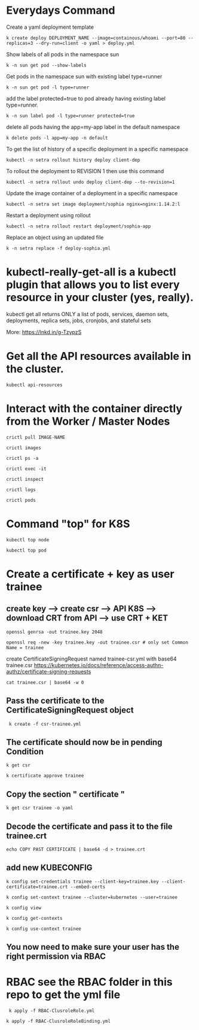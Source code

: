 # Everydays Command

Create a yaml deployment template
```
k create deploy DEPLOYMENT_NAME --image=containous/whoami --port=80 --replicas=3 --dry-run=client -o yaml > deploy.yml
```
Show labels of all pods in the namespace sun
```
k -n sun get pod --show-labels
```
Get pods in the namespace sun with existing label type=runner
```
k -n sun get pod -l type=runner
```
add the label protected=true to pod already having existing label type=runner.

```
k -n sun label pod -l type=runner protected=true 
```

delete all pods having the app=my-app label in the default namespace

```
k delete pods -l app=my-app -n default
```
To get the list of history of a specific deployment in a specific namespace
```
kubectl -n setra rollout history deploy client-dep
```
To rollout the deployment to REVISION 1 then use this command
```
kubectl -n setra rollout undo deploy client-dep --to-revision=1
```
Update the image container of a deployment in a specific namespace
```
kubectl -n setra set image deployment/sophia nginx=nginx:1.14.2:l
```
Restart a deployment using rollout
```
kubectl -n setra rollout restart deployment/sophia-app
```
Replace an object using an updated file
```
k -n setra replace -f deploy-sophia.yml
```
# kubectl-really-get-all is a kubectl plugin that allows you to list every resource in your cluster (yes, really).
kubectl get all returns ONLY a list of pods, services, daemon sets, deployments, replica sets, jobs, cronjobs, and stateful sets

More: https://lnkd.in/g-TzypzS

# Get all the API resources available in the cluster.
```
kubectl api-resources
```

# Interact with the container directly from the Worker / Master Nodes
```
crictl pull IMAGE-NAME
```
```
crictl images
```
```
crictl ps -a
```
```
crictl exec -it
```
```
crictl inspect
```
```
crictl logs
```
```
crictl pods
```

# Command "top" for K8S
```
kubectl top node    
```
```
kubectl top pod   
```
#  Create a certificate + key as user trainee

## create key --> create csr --> API K8S --> download CRT from API --> use CRT + KET

```
openssl genrsa -out trainee.key 2048
```
```
openssl req -new -key trainee.key -out trainee.csr # only set Common Name = trainee
```
 create CertificateSigningRequest named trainee-csr.yml with base64 trainee.csr
https://kubernetes.io/docs/reference/access-authn-authz/certificate-signing-requests

```
cat trainee.csr | base64 -w 0
```
## Pass the certificate to the CertificateSigningRequest object 

```
 k create -f csr-trainee.yml
```
## The certificate should now be in pending Condition
```
k get csr  
```
```
k certificate approve trainee
```
## Copy the section  " certificate "
```
k get csr trainee -o yaml 
```
## Decode the certificate and pass it to the file trainee.crt

```
echo COPY PAST CERTIFICATE | base64 -d > trainee.crt
```

## add new KUBECONFIG
``` 
k config set-credentials trainee --client-key=trainee.key --client-certificate=trainee.crt --embed-certs
```
```
k config set-context trainee --cluster=kubernetes --user=trainee
```
```
k config view
```
```
k config get-contexts
```
```
k config use-context trainee
```

## You now need to make sure your user has the right permission via RBAC


# RBAC see the RBAC folder in this repo to get the yml file
```
 k apply -f RBAC-ClusroleRole.yml
```
```
k apply -f RBAC-ClusroleRoleBinding.yml
```
